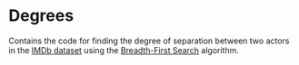 # Degrees
Contains the code for finding the degree of separation between two actors in the [IMDb dataset](https://www.imdb.com/interfaces/) using the [Breadth-First Search](https://en.wikipedia.org/wiki/Breadth-first_search) algorithm.
